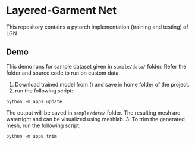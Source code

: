 # Layered-Garment Net

This repository contains a pytorch implementation (training and testing) of LGN

## Demo
This demo runs for sample dataset given in `sample/data/` folder. Refer the folder and source code to run on custom data.
1. Download trained model from () and save in home folder of the project.
2. run the following script:
```
python -m apps.update
```
The output will be saved in `sample/data/` folder. The resulting mesh are watertight and can be visualized using meshlab.
3. To trim the generated mesh, run the following script:
```
python -m apps.trim
```